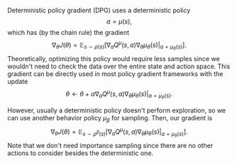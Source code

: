 Deterministic policy gradient (DPG) uses a deterministic policy 
$$
a = \mu(s),
$$
 which has (by the chain rule) the gradient 
$$
\nabla_\theta J(\theta) = \mathbb{E}_{s \sim \rho(s)}[\nabla_a Q^\mu(s, a)\nabla_\theta \mu_\theta(s) \vert_{a = \mu_\theta(s)}].
$$
 Theoretically, optimizing this policy would require less samples since we wouldn't need to check the data over the entire state and action space. This gradient can be directly used in most policy gradient frameworks with the update 
$$
\theta \leftarrow \theta + \alpha \nabla_a Q^\mu(s, a) \nabla_\theta \mu_\theta(s) \vert_{a = \mu_\theta(s)}.
$$


However, usually a deterministic policy doesn't perform exploration, so we can use another behavior policy $\mu_\beta$ for sampling. Then, our gradient is 
$$
\nabla_\theta J(\theta) = \mathbb{E}_{s \sim \rho^\beta(s)}[\nabla_a Q^\mu(s, a) \nabla_\theta \mu_\theta(s) \vert_{a = \mu_\theta(s)}].
$$
 Note that we don't need importance sampling since there are no other actions to consider besides the deterministic one.